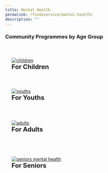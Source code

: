 ```yaml
---
title: Mental Health
permalink: /findaservice/mental-health/
description: ""
---
```

### Community Programmes by Age Group

<div style="padding: 20px 0px 0px 0px;" class="row">
	<div style="padding: 20px 20px 20px 20px;" class="col">
<a href="/for-children/community"><img alt="children" src="https://img.freepik.com/free-vector/autism-concept-illustration_114360-5049.jpg?w=740&amp;t=st=1691078185~exp=1691078785~hmac=18c5157d3c7d16a5eddbae69f1374d0d9ba19882448d65d89304534ef3294e66"></a><br>
		<span style="font-size:20px; font-weight: 700;"><b>For Children</b></span>
<br></div>&nbsp; &nbsp; &nbsp; &nbsp;

<div style="padding: 20px 20px 20px 20px;" class="col">
<a href="/for-youths/community/"><img alt="youths" src="https://mindline.sg/media/KPF5-landing_page_logo_youth_c504d2f20a.svg"></a><br>
	<span style="font-size:20px; font-weight: 700;"><b>For Youths</b></span>
<br>
	</div></div>
<div style="padding: 20px 0px 0px 0px;" class="row">
	<div style="padding: 20px 20px 20px 20px;" class="col">
<a href="/for-adults/community/"><img alt="adults" src="https://mindline.sg/assets/img/manage_emotions.svg"></a><br>
		<span style="font-size:20px; font-weight: 700;"><b>For Adults</b></span><br>
<br></div>&nbsp; &nbsp; &nbsp; &nbsp;

<div style="padding: 20px 20px 20px 20px;" class="col">
<a href="/for-seniors/community/"><img alt="seniors mental health" src="https://img.freepik.com/free-vector/dementia-concept-illustration_114360-8075.jpg?w=740&amp;t=st=1691077916~exp=1691078516~hmac=aab0d1100a51c4a58b8a53e068b3e04ed35af6c575a59ac734d8b6400534f753"></a><br>
	<span style="font-size:20px; font-weight: 700;"><b>For Seniors</b></span><br>
<br></div></div>